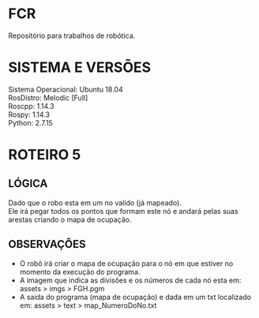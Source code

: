 # FCR
Repositório para trabalhos de robótica.  

# SISTEMA E VERSÕES
Sistema Operacional: Ubuntu 18.04  
RosDistro:  Melodic [Full]  
Roscpp: 1.14.3  
Rospy: 1.14.3  
Python: 2.7.15  


# ROTEIRO 5

## LÓGICA
Dado que o robo esta em um no valido (já mapeado).  
Ele irá pegar todos os pontos que formam este nó e andará pelas suas arestas criando o mapa de ocupação.

## OBSERVAÇÔES
* O robô irá criar o mapa de ocupação para o nó em que estiver no momento da execução do programa.    
* A imagem que indica as divisões e os números de cada nó esta em: assets > imgs > FGH.pgm  
* A saida do programa (mapa de ocupação) e dada em um txt localizado em: assets > text > map_NumeroDoNo.txt